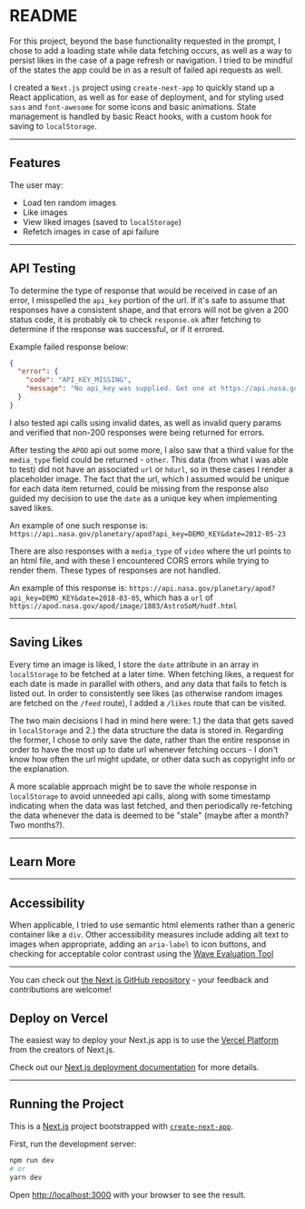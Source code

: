 # README

For this project, beyond the base functionality requested in the prompt, I chose to add a loading state while data fetching occurs, as well as a way to persist likes in the case of a page refresh or navigation. I tried to be mindful of the states the app could be in as a result of failed api requests as well.

I created a `Next.js` project using `create-next-app` to quickly stand up a React application, as well as for ease of deployment, and for styling used `sass` and `font-awesome` for some icons and basic animations. State management is handled by basic React hooks, with a custom hook for saving to `localStorage`.

---

## Features

The user may:

- Load ten random images
- Like images
- View liked images (saved to `localStorage`)
- Refetch images in case of api failure

---

## API Testing

To determine the type of response that would be received in case of an error, I misspelled the `api_key` portion of the url. If it's safe to assume that responses have a consistent shape, and that errors will not be given a 200 status code, it is probably ok to check `response.ok` after fetching to determine if the response was successful, or if it errored.

Example failed response below:

```json
{
  "error": {
    "code": "API_KEY_MISSING",
    "message": "No api_key was supplied. Get one at https://api.nasa.gov:443"
  }
}
```

I also tested api calls using invalid dates, as well as invalid query params and verified that non-200 responses were being returned for errors.

After testing the `APOD` api out some more, I also saw that a third value for the `media_type` field could be returned - `other`. This data (from what I was able to test) did not have an associated `url` or `hdurl`, so in these cases I render a placeholder image. The fact that the url, which I assumed would be unique for each data item returned, could be missing from the response also guided my decision to use the `date` as a unique key when implementing saved likes.

An example of one such response is: `https://api.nasa.gov/planetary/apod?api_key=DEMO_KEY&date=2012-05-23`

There are also responses with a `media_type` of `video` where the url points to an html file, and with these I encountered CORS errors while trying to render them. These types of responses are not handled.

An example of this response is: `https://api.nasa.gov/planetary/apod?api_key=DEMO_KEY&date=2018-03-05`, which has a `url` of `https://apod.nasa.gov/apod/image/1803/AstroSoM/hudf.html`

---

## Saving Likes

Every time an image is liked, I store the `date` attribute in an array in `localStorage` to be fetched at a later time. When fetching likes, a request for each date is made in parallel with others, and any data that fails to fetch is listed out. In order to consistently see likes (as otherwise random images are fetched on the `/feed` route), I added a `/likes` route that can be visited.

The two main decisions I had in mind here were: 1.) the data that gets saved in `localStorage` and 2.) the data structure the data is stored in. Regarding the former, I chose to only save the date, rather than the entire response in order to have the most up to date url whenever fetching occurs - I don't know how often the url might update, or other data such as copyright info or the explanation.

A more scalable approach might be to save the whole response in `localStorage` to avoid unneeded api calls, along with some timestamp indicating when the data was last fetched, and then periodically re-fetching the data whenever the data is deemed to be "stale" (maybe after a month? Two months?).

---

## Learn More

---

## Accessibility

When applicable, I tried to use semantic html elements rather than a generic container like a `div`. Other accessibility measures include adding alt text to images when appropriate, adding an `aria-label` to icon buttons, and checking for acceptable color contrast using the [Wave Evaluation Tool](https://wave.webaim.org/)

---

You can check out [the Next.js GitHub repository](https://github.com/vercel/next.js/) - your feedback and contributions are welcome!

## Deploy on Vercel

The easiest way to deploy your Next.js app is to use the [Vercel Platform](https://vercel.com/new?utm_medium=default-template&filter=next.js&utm_source=create-next-app&utm_campaign=create-next-app-readme) from the creators of Next.js.

Check out our [Next.js deployment documentation](https://nextjs.org/docs/deployment) for more details.

---

## Running the Project

This is a [Next.js](https://nextjs.org/) project bootstrapped with [`create-next-app`](https://github.com/vercel/next.js/tree/canary/packages/create-next-app).

First, run the development server:

```bash
npm run dev
# or
yarn dev
```

Open [http://localhost:3000](http://localhost:3000) with your browser to see the result.
